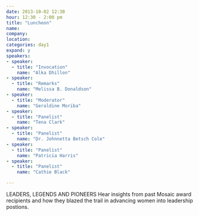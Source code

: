 ```yaml
---
date: 2013-10-02 12:30
hour: 12:30 - 2:00 pm
title: "Luncheon"
name: 
company: 
location: 
categories: day1
expand: y
speakers:
- speaker:  
  - title: "Invocation"
    name: "Alka Dhillon"
- speaker:  
  - title: "Remarks"
    name: "Melissa B. Donaldson"
- speaker:  
  - title: "Moderator"
    name: "Geraldine Moriba"
- speaker:  
  - title: "Panelist"
    name: "Tena Clark"
- speaker:  
  - title: "Panelist"
    name: "Dr. Johnnetta Betsch Cole"
- speaker:  
  - title: "Panelist"
    name: "Patricia Harris"
- speaker:  
  - title: "Panelist"
    name: "Cathie Black"

---
```

LEADERS, LEGENDS AND PIONEERS 
Hear insights from past Mosaic award recipients and how they blazed the trail in advancing women into leadership postions.